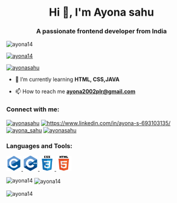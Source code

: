 <h1 align="center">Hi 👋, I'm Ayona sahu</h1>
<h3 align="center">A passionate frontend developer from India</h3>

<p align="left"> <img src="https://komarev.com/ghpvc/?username=ayona14&label=Profile%20views&color=0e75b6&style=flat" alt="ayona14" /> </p>

<p align="left"> <a href="https://github.com/ryo-ma/github-profile-trophy"><img src="https://github-profile-trophy.vercel.app/?username=ayona14" alt="ayona14" /></a> </p>

<p align="left"> <a href="https://twitter.com/ayonasahu" target="blank"><img src="https://img.shields.io/twitter/follow/ayonasahu?logo=twitter&style=for-the-badge" alt="ayonasahu" /></a> </p>

- 🌱 I’m currently learning **HTML, CSS,JAVA**

- 📫 How to reach me **ayona2002plr@gmail.com**

<h3 align="left">Connect with me:</h3>
<p align="left">
<a href="https://twitter.com/ayonasahu" target="blank"><img align="center" src="https://raw.githubusercontent.com/rahuldkjain/github-profile-readme-generator/master/src/images/icons/Social/twitter.svg" alt="ayonasahu" height="30" width="40" /></a>
<a href="https://linkedin.com/in/https://www.linkedin.com/in/ayona-s-693103135/" target="blank"><img align="center" src="https://raw.githubusercontent.com/rahuldkjain/github-profile-readme-generator/master/src/images/icons/Social/linked-in-alt.svg" alt="https://www.linkedin.com/in/ayona-s-693103135/" height="30" width="40" /></a>
<a href="https://instagram.com/ayona_sahu" target="blank"><img align="center" src="https://raw.githubusercontent.com/rahuldkjain/github-profile-readme-generator/master/src/images/icons/Social/instagram.svg" alt="ayona_sahu" height="30" width="40" /></a>
<a href="https://www.behance.net/ayonasahu" target="blank"><img align="center" src="https://raw.githubusercontent.com/rahuldkjain/github-profile-readme-generator/master/src/images/icons/Social/behance.svg" alt="ayonasahu" height="30" width="40" /></a>
</p>

<h3 align="left">Languages and Tools:</h3>
<p align="left"> <a href="https://www.cprogramming.com/" target="_blank" rel="noreferrer"> <img src="https://raw.githubusercontent.com/devicons/devicon/master/icons/c/c-original.svg" alt="c" width="40" height="40"/> </a> <a href="https://www.w3schools.com/cpp/" target="_blank" rel="noreferrer"> <img src="https://raw.githubusercontent.com/devicons/devicon/master/icons/cplusplus/cplusplus-original.svg" alt="cplusplus" width="40" height="40"/> </a> <a href="https://www.w3schools.com/css/" target="_blank" rel="noreferrer"> <img src="https://raw.githubusercontent.com/devicons/devicon/master/icons/css3/css3-original-wordmark.svg" alt="css3" width="40" height="40"/> </a> <a href="https://www.w3.org/html/" target="_blank" rel="noreferrer"> <img src="https://raw.githubusercontent.com/devicons/devicon/master/icons/html5/html5-original-wordmark.svg" alt="html5" width="40" height="40"/> </a> </p>

<p><img align="left" src="https://github-readme-stats.vercel.app/api/top-langs?username=ayona14&show_icons=true&locale=en&layout=compact" alt="ayona14" /></p>

<p>&nbsp;<img align="center" src="https://github-readme-stats.vercel.app/api?username=ayona14&show_icons=true&locale=en" alt="ayona14" /></p>

<p><img align="center" src="https://github-readme-streak-stats.herokuapp.com/?user=ayona14&" alt="ayona14" /></p>
